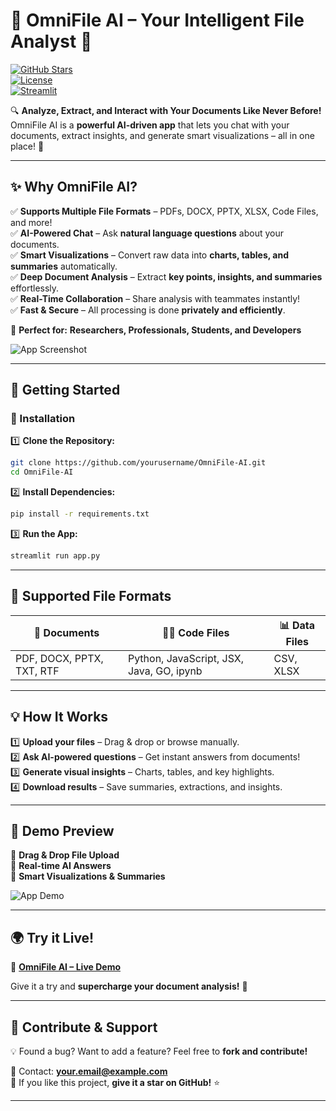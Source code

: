 # **🚀 OmniFile AI – Your Intelligent File Analyst 🤖**  

[![GitHub Stars](https://img.shields.io/github/stars/yourusername/OmniFile-AI?style=for-the-badge)](https://github.com/yourusername/OmniFile-AI/stargazers)  
[![License](https://img.shields.io/badge/License-MIT-blue.svg?style=for-the-badge)](https://opensource.org/licenses/MIT)  
[![Streamlit](https://img.shields.io/badge/Deployed_on-Streamlit-FF4B4B?style=for-the-badge&logo=streamlit)](https://omnifile-ai.streamlit.app/)  

🔍 **Analyze, Extract, and Interact with Your Documents Like Never Before!**  
OmniFile AI is a **powerful AI-driven app** that lets you chat with your documents, extract insights, and generate smart visualizations – all in one place! 🚀  

---

## **✨ Why OmniFile AI?**  

✅ **Supports Multiple File Formats** – PDFs, DOCX, PPTX, XLSX, Code Files, and more!  
✅ **AI-Powered Chat** – Ask **natural language questions** about your documents.  
✅ **Smart Visualizations** – Convert raw data into **charts, tables, and summaries** automatically.  
✅ **Deep Document Analysis** – Extract **key points, insights, and summaries** effortlessly.  
✅ **Real-Time Collaboration** – Share analysis with teammates instantly!  
✅ **Fast & Secure** – All processing is done **privately and efficiently**.  

🎯 **Perfect for:** **Researchers, Professionals, Students, and Developers**  

![App Screenshot](assets/demo-screenshot.png)  

---

## **🚀 Getting Started**  

### **🔧 Installation**  

1️⃣ **Clone the Repository:**  
```bash
git clone https://github.com/yourusername/OmniFile-AI.git
cd OmniFile-AI
```  

2️⃣ **Install Dependencies:**  
```bash
pip install -r requirements.txt
```  

3️⃣ **Run the App:**  
```bash
streamlit run app.py
```  

---

## **📂 Supported File Formats**  

| 📄 Documents | 🧑‍💻 Code Files | 📊 Data Files |
|-------------|---------------|-------------|
| PDF, DOCX, PPTX, TXT, RTF | Python, JavaScript, JSX, Java, GO, ipynb | CSV, XLSX |

---

## **💡 How It Works**  

1️⃣ **Upload your files** – Drag & drop or browse manually.  
2️⃣ **Ask AI-powered questions** – Get instant answers from documents!  
3️⃣ **Generate visual insights** – Charts, tables, and key highlights.  
4️⃣ **Download results** – Save summaries, extractions, and insights.  

---

## **📸 Demo Preview**  

🔹 **Drag & Drop File Upload**  
🔹 **Real-time AI Answers**  
🔹 **Smart Visualizations & Summaries**  

![App Demo](assets/demo.gif)  

---

## **🌍 Try it Live!**  

🔗 **[OmniFile AI – Live Demo](https://omnifile-ai.streamlit.app/)**  

Give it a try and **supercharge your document analysis!** 🚀  

---

## **🤝 Contribute & Support**  

💡 Found a bug? Want to add a feature? Feel free to **fork and contribute!**  

📧 Contact: **your.email@example.com**  
🌟 If you like this project, **give it a star on GitHub!** ⭐  

---
